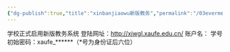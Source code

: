 ```yaml
---
{"dg-publish":true,"title":"xinbanjiaowu新版教务","permalink":"/03evermemo/新版教务 new xaufe/","dgPassFrontmatter":true,"noteIcon":"","created":"","updated":""}
---
```





学校正式启用新版教务系统  登陆网址：http://xjwgl.xaufe.edu.cn/
 账户名： 学号
  初始密码：xaufe_******（*号为身份证后六位）

